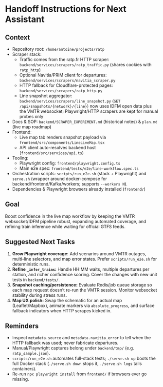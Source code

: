 # Handoff Instructions for Next Assistant

## Context
- Repository root: `/home/antoine/projects/ratp`
- Scraper stack:
  - Traffic comes from the ratp.fr HTTP scraper: `backend/services/scrapers/ratp_traffic.py` (shares cookies with `ratp_http`)
  - Optional Navitia/PRIM client for departures: `backend/services/scrapers/navitia_scraper.py`
  - HTTP fallback for Cloudflare-protected pages: `backend/services/scrapers/ratp_http.py`
  - Line snapshot aggregator: `backend/services/scrapers/line_snapshot.py` (`GET /api/snapshots/{network}/{line}`) now uses IDFM open data plus the VMTR websocket; Playwright/HTTP scrapers are kept for manual probes only
- Docs & SOP: `backend/SCRAPER_EXPERIMENT.md` (historical notes) & `plan.md` (live map roadmap)
- Frontend:
  - Live map tab renders snapshot payload via `frontend/src/components/LineLiveMap.tsx`
  - API client auto-resolves backend host (`frontend/src/services/api.ts`)
- Tooling:
  - Playwright config: `frontend/playwright.config.ts`
  - Main e2e spec: `frontend/tests/e2e/line-workflow.spec.ts`
- Orchestration scripts: `scripts/run_e2e.sh` (stack + Playwright) and `serve.sh` (wrapper around docker-compose for backend/frontend/Kafka/workers; supports `--workers N`).
- Dependencies & Playwright browsers already installed (`frontend/`)

## Goal
Boost confidence in the live map workflow by keeping the VMTR websocket/IDFM pipeline robust, expanding automated coverage, and refining train inference while waiting for official GTFS feeds.

## Suggested Next Tasks
1. **Grow Playwright coverage:** Add scenarios around VMTR outages, multi-line selectors, and map error states. Prefer `scripts/run_e2e.sh` for deterministic runs.
2. **Refine `_infer_trains`:** Handle HH:MM waits, multiple departures per station, and richer confidence scoring. Cover the changes with new unit tests in `backend/tests/`.
3. **Snapshot caching/persistence:** Evaluate Redis/job queue storage so each map request doesn’t re-run the VMTR session. Monitor websocket stability during stress runs.
4. **Map UX polish:** Swap the schematic for an actual map (Leaflet/Mapbox), animate markers via `absolute_progress`, and surface fallback indicators when HTTP scrapes kicked in.

## Reminders
- Inspect `metadata.source` and `metadata.navitia_error` to tell when the HTTP fallback was used; never fabricate departures.
- Manual/Playwright captures belong under `backend/tmp/` (e.g. `ratp_sample.json`).
- `scripts/run_e2e.sh` automates full-stack tests; `./serve.sh up` boots the full Docker stack (`./serve.sh down` stops it, `./serve.sh logs` tails containers).
- Re-run `npx playwright install` from `frontend/` if browsers ever go missing.
